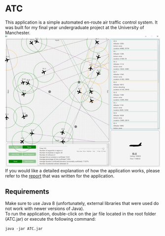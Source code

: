 # ATC
This application is a simple automated en-route air traffic control system. It was built for my final year undergraduate project at the University of Manchester.
![Screenshot](image.PNG)
If you would like a detailed explanation of how the application works, please refer to the [report](final_report.pdf) that was written for the application.

## Requirements
Make sure to use Java 8 (unfortunately, external libraries that were used do not work with newer versions of Java).  
To run the application, double-click on the jar file located in the root folder (ATC.jar) or execute the following command: 
``` 
java -jar ATC.jar
```
